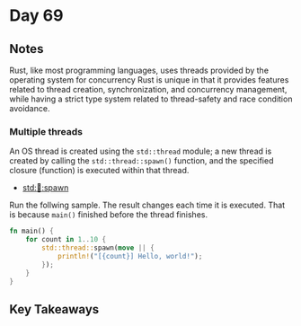 # Day 69

## Notes

Rust, like most programming languages, uses threads provided by the operating system for concurrency
Rust is unique in that it provides features related to thread creation, synchronization, and concurrency management, while having a strict type system related to thread-safety and race condition avoidance.

### Multiple threads

An OS thread is created using the `std::thread` module; a new thread is created by calling the `std::thread::spawn()` function, and the specified closure (function) is executed within that thread.

- [std::thread::spawn](https://doc.rust-lang.org/std/thread/fn.spawn.html)

Run the follwing sample. The result changes each time it is executed. That is because `main()` finished before the thread finishes.

```rust
fn main() {
    for count in 1..10 {
        std::thread::spawn(move || {
            println!("[{count}] Hello, world!");
        });
    }
}
```

## Key Takeaways
